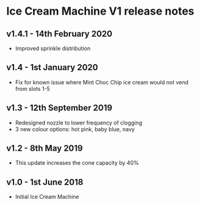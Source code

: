 # Ice Cream Machine V1 release notes

## v1.4.1 - 14th February 2020

- Improved sprinkle distribution

## v1.4 - 1st January 2020

- Fix for known issue where Mint Choc Chip ice cream would not vend from slots 1-5

## v1.3 - 12th September 2019

- Redesigned nozzle to lower frequency of clogging
- 3 new colour options: hot pink, baby blue, navy

## v1.2 - 8th May 2019

- This update increases the cone capacity by 40%

## v1.0 - 1st June 2018

- Initial Ice Cream Machine